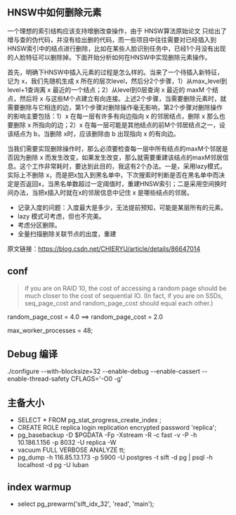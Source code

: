 ## HNSW中如何删除元素

一个理想的索引结构应该支持增删改查操作，由于 HNSW算法原始论文 只给出了增与查的伪代码，并没有给出删的代码，而一些项目中往往需要对已经插入到HNSW索引中的结点进行删除，比如在某些人脸识别任务中，已经1个月没有出现的人脸特征可以删除掉。下面开始分析如何在HNSW中实现删除元素操作。

首先，明确下HNSW中插入元素的过程是怎么样的。当来了一个待插入新特征，记为 x，我们先随机生成 x 所在的层次level，然后分2个步骤，1）从max_level到level+1查询离 x 最近的一个结点；2）从level到0层查询 x 最近的 maxM 个结点，然后将 x 与这些M个点建立有向连接。上述2个步骤，当需要删除元素时，就需要删除与它相连的边，第1个步骤对删除操作毫无影响，第2个步骤对删除操作的影响主要包括：1）x 在每一层有许多有向边指向 x 的邻居结点，删除 x 那么也要删除 x 所指向的边；2）x 在每一层可能是其他结点的前M个邻居结点之一，设该结点为 b，当删除 x时，应该删除由 b 出现指向 x 的有向边。

当我们需要实现删除操作时，那么必须要检查每一层中所有结点的maxM个邻居是否因为删除 x 而发生改变，如果发生改变，那么就需要重建该结点的maxM邻居信息。这个工作非常耗时，要达到此目的，我这有2个办法。一是，采用lazy模式，实际上不删除 x，而是把x加入到黑名单中，下次搜索时判断是否在黑名单中而决定是否返回x，当黑名单数超过一定阈值时，重建HNSW索引；二是采用空间换时间办法，当把x插入时就在x的邻居信息中记住 x 是哪些结点的邻居。


* 记录入度的问题：入度最大是多少，无法提前预知，可能是某层所有的元素。
* lazy 模式可考虑，但也不完美。
* 考虑分区删除。
* 全量扫描删除关联节点的出度，重建


原文链接：https://blog.csdn.net/CHIERYU/article/details/86647014

## conf

> if you are on RAID 10, the cost of accessing a random page should be much closer to the cost
  of sequential IO. (In fact, if you are on SSDs, seq_page_cost and random_page_cost should equal each other.)

random_page_cost = 4.0  ==>  random_page_cost = 2.0

max_worker_processes = 48;


## Debug 编译
./configure --with-blocksize=32 --enable-debug --enable-cassert --enable-thread-safety CFLAGS='-O0 -g'



## 主备大小
* SELECT * FROM pg_stat_progress_create_index ;
* CREATE ROLE replica login replication encrypted password 'replica';
* pg_basebackup -D $PGDATA -Fp -Xstream -R -c fast -v -P -h 10.186.1.156 -p 8032 -U replica -W
* vacuum FULL VERBOSE ANALYZE tt;
* pg_dump -h 116.85.13.173 -p 5900 -U postgres -t sift -d pg | psql -h localhost -d pg -U luban




## index warmup
* select pg_prewarm('sift_idx_32', 'read', 'main');




